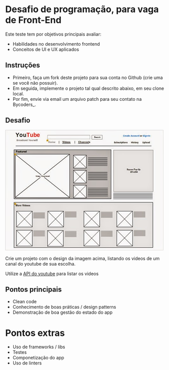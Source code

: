 # Desafio de programação, para vaga de Front-End

Este teste tem por objetivos principais avaliar:

- Habilidades no desenvolvimento frontend
- Conceitos de UI e UX aplicados

## Instruções

- Primeiro, faça um fork deste projeto para sua conta no Github (crie uma se você não possuir).
- Em seguida, implemente o projeto tal qual descrito abaixo, em seu clone local.
- Por fim, envie via email um arquivo patch para seu contato na Bycoders_.

## Desafio

![screen](/image.png)

Crie um projeto com o design da imagem acima, listando os videos de um canal do youtube de sua escolha.

Utilize a [API do youtube](https://developers.google.com/youtube/v3/docs) para listar os videos

## Pontos principais

- Clean code
- Conhecimento de boas práticas / design patterns
- Demonstração de boa gestão do estado do app

# Pontos extras
- Uso de frameworks / libs
- Testes
- Componetização do app
- Uso de linters
